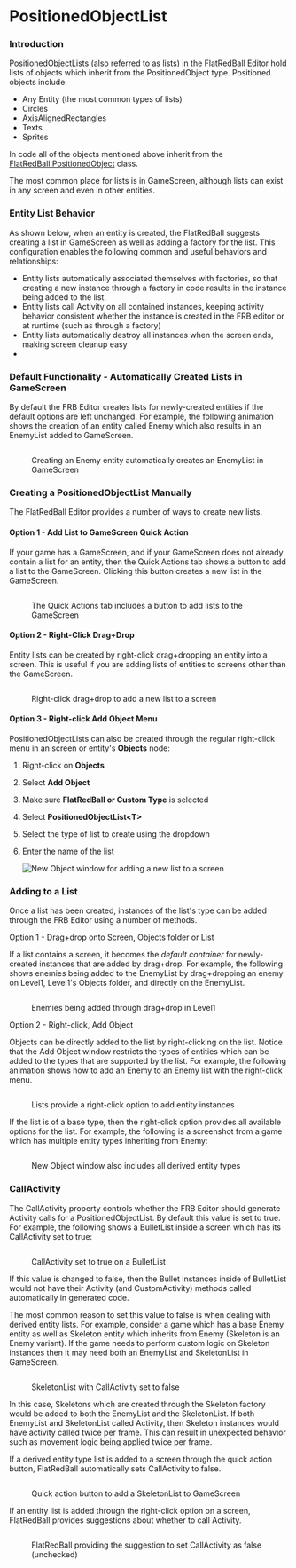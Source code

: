 # PositionedObjectList

### Introduction

PositionedObjectLists (also referred to as lists) in the FlatRedBall Editor hold lists of objects which inherit from the PositionedObject type. Positioned objects include:

* Any Entity (the most common types of lists)
* Circles
* AxisAlignedRectangles
* Texts
* Sprites

In code all of the objects mentioned above inherit from the [FlatRedBall.PositionedObject](../../../api/flatredball/positionedobject/) class.

The most common place for lists is in GameScreen, although lists can exist in any screen and even in other entities.&#x20;

### Entity List Behavior

As shown below, when an entity is created, the FlatRedBall suggests creating a list in GameScreen as well as adding a factory for the list. This configuration enables the following common and useful behaviors and relationships:

* Entity lists automatically associated themselves with factories, so that creating a new instance through a factory in code results in the instance being added to the list.
* Entity lists call Activity on all contained instances, keeping activity behavior consistent whether the instance is created in the FRB editor or at runtime (such as through a factory)
* Entity lists automatically destroy all instances when the screen ends, making screen cleanup easy
*

### Default Functionality - Automatically Created Lists in GameScreen

By default the FRB Editor creates lists for newly-created entities if the default options are left unchanged. For example, the following animation shows the creation of an entity called Enemy which also results in an EnemyList added to GameScreen.

<figure><img src="../../../.gitbook/assets/04_10 15 42.gif" alt=""><figcaption><p>Creating an Enemy entity automatically creates an EnemyList in GameScreen</p></figcaption></figure>

### Creating a PositionedObjectList Manually

The FlatRedBall Editor provides a number of ways to create new lists.

#### Option 1 - Add List to GameScreen Quick Action

If your game has a GameScreen, and if your GameScreen does not already contain a list for an entity, then the Quick Actions tab shows a button to add a list to the GameScreen. Clicking this button creates a new list in the GameScreen.

<figure><img src="../../../.gitbook/assets/04_10 18 01.gif" alt=""><figcaption><p>The Quick Actions tab includes a button to add lists to the GameScreen</p></figcaption></figure>

#### Option 2 - Right-Click Drag+Drop

Entity lists can be created by right-click drag+dropping an entity into a screen. This is useful if you are adding lists of entities to screens other than the GameScreen.

<figure><img src="../../../.gitbook/assets/04_10 20 33.gif" alt=""><figcaption><p>Right-click drag+drop to add a new list to a screen</p></figcaption></figure>

#### Option 3 - Right-click Add Object Menu

PositionedObjectLists can also be created through the regular right-click menu in an screen or entity's **Objects** node:

1. Right-click on **Objects**
2. Select **Add Object**
3. Make sure **FlatRedBall or Custom Type** is selected
4. Select **PositionedObjectList\<T>**
5. Select the type of list to create using the dropdown
6.  Enter the name of the list

    ![New Object window for adding a new list to a screen](<../../../.gitbook/assets/04\_10 22 25.png>)

### Adding to a List

Once a list has been created, instances of the list's type can be added through the FRB Editor using a number of methods.

Option 1 - Drag+drop onto Screen, Objects folder or List

If a list contains a screen, it becomes the _default container_ for newly-created instances that are added by drag+drop. For example, the following shows enemies being added to the EnemyList by drag+dropping an enemy on Level1, Level1's Objects folder, and directly on the EnemyList.

<figure><img src="../../../.gitbook/assets/04_10 25 07.gif" alt=""><figcaption><p>Enemies being added through drag+drop in Level1</p></figcaption></figure>

Option 2 - Right-click, Add Object

Objects can be directly added to the list by right-clicking on the list. Notice that the Add Object window restricts the types of entities which can be added to the types that are supported by the list. For example, the following animation shows how to add an Enemy to an Enemy list with the right-click menu.

<figure><img src="../../../.gitbook/assets/04_10 27 35.gif" alt=""><figcaption><p>Lists provide a right-click option to add entity instances</p></figcaption></figure>

If the list is of a base type, then the right-click option provides all available options for the list. For example, the following is a screenshot from a game which has multiple entity types inheriting from Enemy:

<figure><img src="../../../.gitbook/assets/image.png" alt=""><figcaption><p>New Object window also includes all derived entity types</p></figcaption></figure>



### CallActivity

The CallActivity property controls whether the FRB Editor should generate Activity calls for a PositionedObjectList. By default this value is set to true. For example, the following shows a BulletList inside a screen which has its CallActivity set to true:

<figure><img src="../../../.gitbook/assets/image (1).png" alt=""><figcaption><p>CallActivity set to true on a BulletList</p></figcaption></figure>

If this value is changed to false, then the Bullet instances inside of BulletList would not have their Activity (and CustomActivity) methods called automatically in generated code.

The most common reason to set this value to false is when dealing with derived entity lists. For example, consider a game which has a base Enemy entity as well as Skeleton entity which inherits from Enemy (Skeleton is an Enemy variant). If the game needs to perform custom logic on Skeleton instances then it may need both an EnemyList and SkeletonList in GameScreen.

<figure><img src="../../../.gitbook/assets/image (2).png" alt=""><figcaption><p>SkeletonList with CallActivity set to false</p></figcaption></figure>

In this case, Skeletons which are created through the Skeleton factory would be added to both the EnemyList and the SkeletonList. If both EnemyList and SkeletonList called Activity, then Skeleton instances would have activity called twice per frame. This can result in unexpected behavior such as movement logic being applied twice per frame.

If a derived entity type list is added to a screen through the quick action button, FlatRedBall automatically sets CallActivity to false.

<figure><img src="../../../.gitbook/assets/image (3).png" alt=""><figcaption><p>Quick action button to add a SkeletonList to GameScreen</p></figcaption></figure>

If an entity list is added through the right-click option on a screen, FlatRedBall provides suggestions about whether to call Activity.

<figure><img src="../../../.gitbook/assets/image (4).png" alt=""><figcaption><p>FlatRedBall providing the suggestion to set CallActivity as false (unchecked)</p></figcaption></figure>
